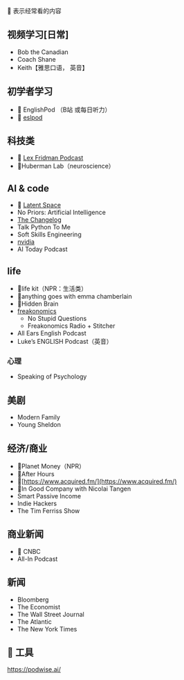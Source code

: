 🌟 表示经常看的内容 

## 视频学习[日常]
* Bob the Canadian
* Coach Shane
* Keith【雅思口语， 英音】


## 初学者学习
* 🌟 EnglishPod （B站 或每日听力）
* 🌟 [eslpod](https://tv.eslpod.com/)

## 科技类
* 🌟 [Lex Fridman Podcast](https://lexfridman.com/podcast/)
* 🌟Huberman Lab（neuroscience）

## AI & code
*  🌟 [Latent Space](https://www.latent.space/)
*  No Priors: Artificial Intelligence
* [The Changelog](https://changelog.com/)
* Talk Python To Me
* Soft Skills Engineering
* [nvidia](https://blogs.nvidia.com/ai-podcast/)
* AI Today Podcast

## life
* 🌟life kit（NPR：生活类）
* 🌟anything goes with emma chamberlain
* 🌟Hidden Brain
* [freakonomics](https://freakonomics.com/)
  *   No Stupid Questions
  *   Freakonomics Radio + Stitcher
* All Ears English Podcast
* Luke’s ENGLISH Podcast（英音）

### 心理
* Speaking of Psychology

## 美剧
* Modern Family
* Young Sheldon


## 经济/商业
* 🌟Planet Money（NPR）
* 🌟After Hours
* 🌟[https://www.acquired.fm/](https://www.acquired.fm/)
* 🌟In Good Company with Nicolai Tangen
* Smart Passive Income
* Indie Hackers
* The Tim Ferriss Show

## 商业新闻
* 🌟 CNBC
* All-In Podcast
  

## 新闻
* Bloomberg
* The Economist
* The Wall Street Journal
* The Atlantic
* The New York Times


## 🔧 工具
https://podwise.ai/
